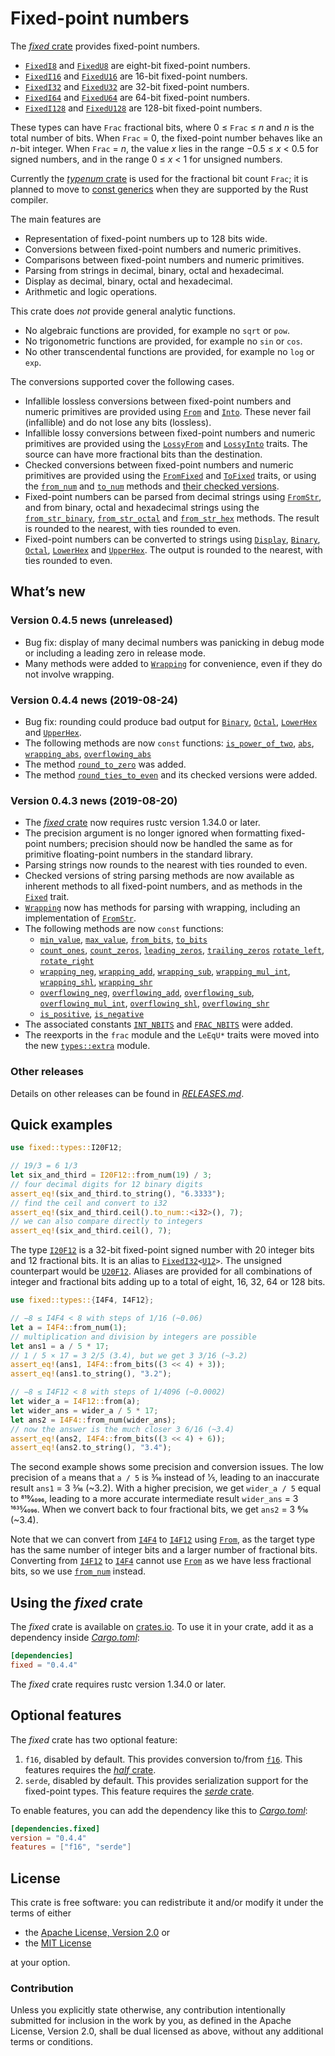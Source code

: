 <!-- Copyright © 2018–2019 Trevor Spiteri -->

<!-- Copying and distribution of this file, with or without
modification, are permitted in any medium without royalty provided the
copyright notice and this notice are preserved. This file is offered
as-is, without any warranty. -->

# Fixed-point numbers

The [*fixed* crate] provides fixed-point numbers.

  * [`FixedI8`] and [`FixedU8`] are eight-bit fixed-point numbers.
  * [`FixedI16`] and [`FixedU16`] are 16-bit fixed-point numbers.
  * [`FixedI32`] and [`FixedU32`] are 32-bit fixed-point numbers.
  * [`FixedI64`] and [`FixedU64`] are 64-bit fixed-point numbers.
  * [`FixedI128`] and [`FixedU128`] are 128-bit fixed-point numbers.

These types can have `Frac` fractional bits, where
0 ≤ `Frac` ≤ <i>n</i> and <i>n</i> is the total number of bits. When
`Frac` = 0, the fixed-point number behaves like an <i>n</i>-bit
integer. When `Frac` = <i>n</i>, the value <i>x</i> lies in the range
−0.5 ≤ <i>x</i> < 0.5 for signed numbers, and in the range
0 ≤ <i>x</i> < 1 for unsigned numbers.

Currently the [*typenum* crate] is used for the fractional bit count
`Frac`; it is planned to move to [const generics] when they are
supported by the Rust compiler.

The main features are

  * Representation of fixed-point numbers up to 128 bits wide.
  * Conversions between fixed-point numbers and numeric primitives.
  * Comparisons between fixed-point numbers and numeric primitives.
  * Parsing from strings in decimal, binary, octal and hexadecimal.
  * Display as decimal, binary, octal and hexadecimal.
  * Arithmetic and logic operations.

This crate does *not* provide general analytic functions.

  * No algebraic functions are provided, for example no `sqrt` or
    `pow`.
  * No trigonometric functions are provided, for example no `sin` or
    `cos`.
  * No other transcendental functions are provided, for example no
    `log` or `exp`.

The conversions supported cover the following cases.

  * Infallible lossless conversions between fixed-point numbers and
    numeric primitives are provided using [`From`] and [`Into`]. These
    never fail (infallible) and do not lose any bits (lossless).
  * Infallible lossy conversions between fixed-point numbers and
    numeric primitives are provided using the [`LossyFrom`] and
    [`LossyInto`] traits. The source can have more fractional bits
    than the destination.
  * Checked conversions between fixed-point numbers and numeric
    primitives are provided using the [`FromFixed`] and [`ToFixed`]
    traits, or using the [`from_num`] and [`to_num`] methods and
    [their checked versions][`checked_from_num`].
  * Fixed-point numbers can be parsed from decimal strings using
    [`FromStr`], and from binary, octal and hexadecimal strings using
    the [`from_str_binary`], [`from_str_octal`] and [`from_str_hex`]
    methods. The result is rounded to the nearest, with ties rounded
    to even.
  * Fixed-point numbers can be converted to strings using [`Display`],
    [`Binary`], [`Octal`], [`LowerHex`] and [`UpperHex`]. The output
    is rounded to the nearest, with ties rounded to even.

## What’s new

### Version 0.4.5 news (unreleased)

  * Bug fix: display of many decimal numbers was panicking in debug
    mode or including a leading zero in release mode.
  * Many methods were added to [`Wrapping`] for convenience, even if
    they do not involve wrapping.

[`Wrapping`]: https://docs.rs/fixed/0.4.4/fixed/struct.Wrapping.html

### Version 0.4.4 news (2019-08-24)

  * Bug fix: rounding could produce bad output for [`Binary`],
    [`Octal`], [`LowerHex`] and [`UpperHex`].
  * The following methods are now `const` functions:
    [`is_power_of_two`], [`abs`], [`wrapping_abs`],
    [`overflowing_abs`]
  * The method [`round_to_zero`] was added.
  * The method [`round_ties_to_even`] and its checked versions were
    added.

[`abs`]: https://docs.rs/fixed/0.4.4/fixed/struct.FixedI32.html#method.abs
[`is_power_of_two`]: https://docs.rs/fixed/0.4.4/fixed/struct.FixedU32.html#method.is_power_of_two
[`overflowing_abs`]: https://docs.rs/fixed/0.4.4/fixed/struct.FixedI32.html#method.overflowing_abs
[`round_ties_to_even`]: https://docs.rs/fixed/0.4.4/fixed/struct.FixedI32.html#method.round_ties_to_even
[`round_to_zero`]: https://docs.rs/fixed/0.4.4/fixed/struct.FixedI32.html#method.round_to_zero
[`wrapping_abs`]: https://docs.rs/fixed/0.4.4/fixed/struct.FixedI32.html#method.wrapping_abs

### Version 0.4.3 news (2019-08-20)

  * The [*fixed* crate] now requires rustc version 1.34.0 or later.
  * The precision argument is no longer ignored when formatting
    fixed-point numbers; precision should now be handled the same as
    for primitive floating-point numbers in the standard library.
  * Parsing strings now rounds to the nearest with ties rounded to
    even.
  * Checked versions of string parsing methods are now available as
    inherent methods to all fixed-point numbers, and as methods in the
    [`Fixed`] trait.
  * [`Wrapping`] now has methods for parsing with wrapping, including
    an implementation of [`FromStr`].
  * The following methods are now `const` functions:
      * [`min_value`], [`max_value`], [`from_bits`], [`to_bits`]
      * [`count_ones`], [`count_zeros`], [`leading_zeros`],
        [`trailing_zeros`] [`rotate_left`], [`rotate_right`]
      * [`wrapping_neg`], [`wrapping_add`], [`wrapping_sub`],
        [`wrapping_mul_int`], [`wrapping_shl`], [`wrapping_shr`]
      * [`overflowing_neg`], [`overflowing_add`], [`overflowing_sub`],
        [`overflowing_mul_int`], [`overflowing_shl`],
        [`overflowing_shr`]
      * [`is_positive`], [`is_negative`]
  * The associated constants [`INT_NBITS`] and [`FRAC_NBITS`] were added.
  * The reexports in the `frac` module and the `LeEqU*` traits were
    moved into the new [`types::extra`] module.

[`FRAC_NBITS`]: https://docs.rs/fixed/0.4.4/fixed/struct.FixedI32.html#associatedconstant.FRAC_NBITS
[`Fixed`]: https://docs.rs/fixed/0.4.4/fixed/traits/trait.Fixed.html
[`INT_NBITS`]: https://docs.rs/fixed/0.4.4/fixed/struct.FixedI32.html#associatedconstant.INT_NBITS
[`Wrapping`]: https://docs.rs/fixed/0.4.4/fixed/struct.Wrapping.html
[`count_ones`]: https://docs.rs/fixed/0.4.4/fixed/struct.FixedI32.html#method.count_ones
[`count_zeros`]: https://docs.rs/fixed/0.4.4/fixed/struct.FixedI32.html#method.count_zeros
[`from_bits`]: https://docs.rs/fixed/0.4.4/fixed/struct.FixedI32.html#method.from_bits
[`is_negative`]: https://docs.rs/fixed/0.4.4/fixed/struct.FixedI32.html#method.is_negative
[`is_positive`]: https://docs.rs/fixed/0.4.4/fixed/struct.FixedI32.html#method.is_positive
[`leading_zeros`]: https://docs.rs/fixed/0.4.4/fixed/struct.FixedI32.html#method.leading_zeros
[`max_value`]: https://docs.rs/fixed/0.4.4/fixed/struct.FixedI32.html#method.max_value
[`min_value`]: https://docs.rs/fixed/0.4.4/fixed/struct.FixedI32.html#method.min_value
[`overflowing_add`]: https://docs.rs/fixed/0.4.4/fixed/struct.FixedI32.html#method.overflowing_add
[`overflowing_mul_int`]: https://docs.rs/fixed/0.4.4/fixed/struct.FixedI32.html#method.overflowing_mul_int
[`overflowing_neg`]: https://docs.rs/fixed/0.4.4/fixed/struct.FixedI32.html#method.overflowing_neg
[`overflowing_shl`]: https://docs.rs/fixed/0.4.4/fixed/struct.FixedI32.html#method.overflowing_shl
[`overflowing_shr`]: https://docs.rs/fixed/0.4.4/fixed/struct.FixedI32.html#method.overflowing_shr
[`overflowing_sub`]: https://docs.rs/fixed/0.4.4/fixed/struct.FixedI32.html#method.overflowing_sub
[`rotate_left`]: https://docs.rs/fixed/0.4.4/fixed/struct.FixedI32.html#method.rotate_left
[`rotate_right`]: https://docs.rs/fixed/0.4.4/fixed/struct.FixedI32.html#method.rotate_right
[`to_bits`]: https://docs.rs/fixed/0.4.4/fixed/struct.FixedI32.html#method.to_bits
[`trailing_zeros`]: https://docs.rs/fixed/0.4.4/fixed/struct.FixedI32.html#method.trailing_zeros
[`types::extra`]: https://docs.rs/fixed/0.4.4/fixed/types/extra/index.html
[`wrapping_add`]: https://docs.rs/fixed/0.4.4/fixed/struct.FixedI32.html#method.wrapping_add
[`wrapping_mul_int`]: https://docs.rs/fixed/0.4.4/fixed/struct.FixedI32.html#method.wrapping_mul_int
[`wrapping_neg`]: https://docs.rs/fixed/0.4.4/fixed/struct.FixedI32.html#method.wrapping_neg
[`wrapping_shl`]: https://docs.rs/fixed/0.4.4/fixed/struct.FixedI32.html#method.wrapping_shl
[`wrapping_shr`]: https://docs.rs/fixed/0.4.4/fixed/struct.FixedI32.html#method.wrapping_shr
[`wrapping_sub`]: https://docs.rs/fixed/0.4.4/fixed/struct.FixedI32.html#method.wrapping_sub

### Other releases

Details on other releases can be found in [*RELEASES.md*].

[*RELEASES.md*]: https://gitlab.com/tspiteri/fixed/blob/master/RELEASES.md

## Quick examples

```rust
use fixed::types::I20F12;

// 19/3 = 6 1/3
let six_and_third = I20F12::from_num(19) / 3;
// four decimal digits for 12 binary digits
assert_eq!(six_and_third.to_string(), "6.3333");
// find the ceil and convert to i32
assert_eq!(six_and_third.ceil().to_num::<i32>(), 7);
// we can also compare directly to integers
assert_eq!(six_and_third.ceil(), 7);
```

The type [`I20F12`] is a 32-bit fixed-point signed number with 20
integer bits and 12 fractional bits. It is an alias to
<code>[FixedI32][`FixedI32`]&lt;[U12][`U12`]&gt;</code>. The unsigned
counterpart would be [`U20F12`]. Aliases are provided for all
combinations of integer and fractional bits adding up to a total of
eight, 16, 32, 64 or 128 bits.

```rust
use fixed::types::{I4F4, I4F12};

// −8 ≤ I4F4 < 8 with steps of 1/16 (~0.06)
let a = I4F4::from_num(1);
// multiplication and division by integers are possible
let ans1 = a / 5 * 17;
// 1 / 5 × 17 = 3 2/5 (3.4), but we get 3 3/16 (~3.2)
assert_eq!(ans1, I4F4::from_bits((3 << 4) + 3));
assert_eq!(ans1.to_string(), "3.2");

// −8 ≤ I4F12 < 8 with steps of 1/4096 (~0.0002)
let wider_a = I4F12::from(a);
let wider_ans = wider_a / 5 * 17;
let ans2 = I4F4::from_num(wider_ans);
// now the answer is the much closer 3 6/16 (~3.4)
assert_eq!(ans2, I4F4::from_bits((3 << 4) + 6));
assert_eq!(ans2.to_string(), "3.4");
```

The second example shows some precision and conversion issues. The low
precision of `a` means that `a / 5` is 3⁄16 instead of 1⁄5, leading to
an inaccurate result `ans1` = 3 3⁄16 (~3.2). With a higher precision,
we get `wider_a / 5` equal to 819⁄4096, leading to a more accurate
intermediate result `wider_ans` = 3 1635⁄4096. When we convert back to
four fractional bits, we get `ans2` = 3 6⁄16 (~3.4).

Note that we can convert from [`I4F4`] to [`I4F12`] using [`From`], as
the target type has the same number of integer bits and a larger
number of fractional bits. Converting from [`I4F12`] to [`I4F4`]
cannot use [`From`] as we have less fractional bits, so we use
[`from_num`] instead.

## Using the *fixed* crate

The *fixed* crate is available on [crates.io][*fixed* crate]. To use
it in your crate, add it as a dependency inside [*Cargo.toml*]:

```toml
[dependencies]
fixed = "0.4.4"
```

The *fixed* crate requires rustc version 1.34.0 or later.

## Optional features

The *fixed* crate has two optional feature:

 1. `f16`, disabled by default. This provides conversion to/from
    [`f16`]. This features requires the [*half* crate].
 2. `serde`, disabled by default. This provides serialization support
    for the fixed-point types. This feature requires the
    [*serde* crate].

To enable features, you can add the dependency like this to
[*Cargo.toml*]:

```toml
[dependencies.fixed]
version = "0.4.4"
features = ["f16", "serde"]
```

## License

This crate is free software: you can redistribute it and/or modify it
under the terms of either

  * the [Apache License, Version 2.0][LICENSE-APACHE] or
  * the [MIT License][LICENSE-MIT]

at your option.

### Contribution

Unless you explicitly state otherwise, any contribution intentionally
submitted for inclusion in the work by you, as defined in the Apache
License, Version 2.0, shall be dual licensed as above, without any
additional terms or conditions.

[*Cargo.toml*]: https://doc.rust-lang.org/cargo/guide/dependencies.html
[*fixed* crate]: https://crates.io/crates/fixed
[*half* crate]: https://crates.io/crates/half
[*serde* crate]: https://crates.io/crates/serde
[*typenum* crate]: https://crates.io/crates/typenum
[LICENSE-APACHE]: https://www.apache.org/licenses/LICENSE-2.0
[LICENSE-MIT]: https://opensource.org/licenses/MIT
[`Binary`]: https://doc.rust-lang.org/nightly/std/fmt/trait.Binary.html
[`Display`]: https://doc.rust-lang.org/nightly/std/fmt/trait.Display.html
[`FixedI128`]: https://docs.rs/fixed/0.4.4/fixed/struct.FixedI128.html
[`FixedI16`]: https://docs.rs/fixed/0.4.4/fixed/struct.FixedI16.html
[`FixedI32`]: https://docs.rs/fixed/0.4.4/fixed/struct.FixedI32.html
[`FixedI64`]: https://docs.rs/fixed/0.4.4/fixed/struct.FixedI64.html
[`FixedI8`]: https://docs.rs/fixed/0.4.4/fixed/struct.FixedI8.html
[`FixedU128`]: https://docs.rs/fixed/0.4.4/fixed/struct.FixedU128.html
[`FixedU16`]: https://docs.rs/fixed/0.4.4/fixed/struct.FixedU16.html
[`FixedU32`]: https://docs.rs/fixed/0.4.4/fixed/struct.FixedU32.html
[`FixedU64`]: https://docs.rs/fixed/0.4.4/fixed/struct.FixedU64.html
[`FixedU8`]: https://docs.rs/fixed/0.4.4/fixed/struct.FixedU8.html
[`FromFixed`]: https://docs.rs/fixed/0.4.4/fixed/traits/trait.FromFixed.html
[`FromStr`]: https://doc.rust-lang.org/nightly/std/str/trait.FromStr.html
[`From`]: https://doc.rust-lang.org/nightly/std/convert/trait.From.html
[`I20F12`]: https://docs.rs/fixed/0.4.4/fixed/types/type.I20F12.html
[`I4F12`]: https://docs.rs/fixed/0.4.4/fixed/types/type.I4F12.html
[`I4F4`]: https://docs.rs/fixed/0.4.4/fixed/types/type.I4F4.html
[`Into`]: https://doc.rust-lang.org/nightly/std/convert/trait.Into.html
[`LossyFrom`]: https://docs.rs/fixed/0.4.4/fixed/traits/trait.LossyFrom.html
[`LossyInto`]: https://docs.rs/fixed/0.4.4/fixed/traits/trait.LossyInto.html
[`LowerHex`]: https://doc.rust-lang.org/nightly/std/fmt/trait.LowerHex.html
[`Octal`]: https://doc.rust-lang.org/nightly/std/fmt/trait.Octal.html
[`ToFixed`]: https://docs.rs/fixed/0.4.4/fixed/traits/trait.ToFixed.html
[`U12`]: https://docs.rs/fixed/0.4.4/fixed/types/extra/type.U12.html
[`U20F12`]: https://docs.rs/fixed/0.4.4/fixed/types/type.U20F12.html
[`UpperHex`]: https://doc.rust-lang.org/nightly/std/fmt/trait.UpperHex.html
[`checked_from_num`]: https://docs.rs/fixed/0.4.4/fixed/struct.FixedI32.html#method.checked_from_num
[`f16`]: https://docs.rs/half/^1/half/struct.f16.html
[`from_num`]: https://docs.rs/fixed/0.4.4/fixed/struct.FixedI32.html#method.from_num
[`from_str_binary`]: https://docs.rs/fixed/0.4.4/fixed/struct.FixedI32.html#method.from_str_binary
[`from_str_hex`]: https://docs.rs/fixed/0.4.4/fixed/struct.FixedI32.html#method.from_str_hex
[`from_str_octal`]: https://docs.rs/fixed/0.4.4/fixed/struct.FixedI32.html#method.from_str_octal
[`to_num`]: https://docs.rs/fixed/0.4.4/fixed/struct.FixedI32.html#method.to_num
[const generics]: https://github.com/rust-lang/rust/issues/44580

